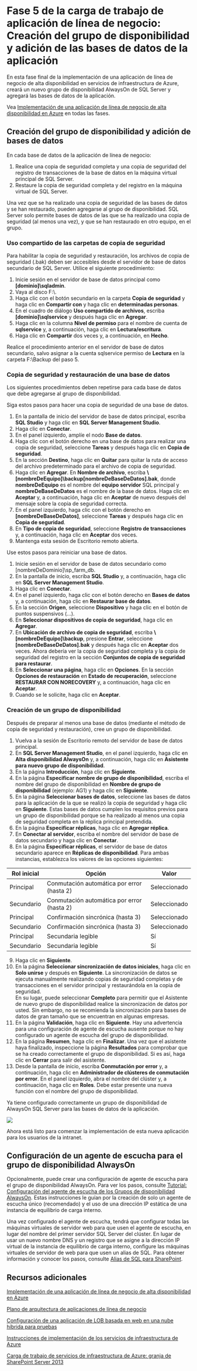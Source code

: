 <properties 
	pageTitle="Fase 5 de la carga de trabajo de aplicación de línea de negocio: Creación del grupo de disponibilidad y adición de las bases de datos de la aplicación" 
	description="En esta fase final de la implementación de una línea de alta disponibilidad de aplicaciones empresariales, creará un grupo de disponibilidad y agregará las bases de datos de la aplicación." 
	documentationCenter=""
	services="virtual-machines" 
	authors="JoeDavies-MSFT" 
	manager="timlt" 
	editor=""
	tags="azure-resource-manager"/>

<tags 
	ms.service="virtual-machines" 
	ms.workload="infrastructure-services" 
	ms.tgt_pltfrm="na" 
	ms.devlang="na" 
	ms.topic="article" 
	ms.date="08/11/2015" 
	ms.author="josephd"/>

# Fase 5 de la carga de trabajo de aplicación de línea de negocio: Creación del grupo de disponibilidad y adición de las bases de datos de la aplicación

En esta fase final de la implementación de una aplicación de línea de negocio de alta disponibilidad en servicios de infraestructura de Azure, creará un nuevo grupo de disponibilidad AlwaysOn de SQL Server y agregará las bases de datos de la aplicación.

Vea [Implementación de una aplicación de línea de negocio de alta disponibilidad en Azure](virtual-machines-workload-high-availability-LOB-application-overview.md) en todas las fases.

## Creación del grupo de disponibilidad y adición de bases de datos

En cada base de datos de la aplicación de línea de negocio:

1.	Realice una copia de seguridad completa y una copia de seguridad del registro de transacciones de la base de datos en la máquina virtual principal de SQL Server.
2.	Restaure la copia de seguridad completa y del registro en la máquina virtual de SQL Server.

Una vez que se ha realizado una copia de seguridad de las bases de datos y se han restaurado, pueden agregarse al grupo de disponibilidad. SQL Server solo permite bases de datos de las que se ha realizado una copia de seguridad (al menos una vez), y que se han restaurado en otro equipo, en el grupo.

### Uso compartido de las carpetas de copia de seguridad

Para habilitar la copia de seguridad y restauración, los archivos de copia de seguridad (.bak) deben ser accesibles desde el servidor de base de datos secundario de SQL Server. Utilice el siguiente procedimiento:

1.	Inicie sesión en el servidor de base de datos principal como **[dominio]\\sqladmin**. 
2.	Vaya al disco F:\\. 
3.	Haga clic con el botón secundario en la carpeta **Copia de seguridad** y haga clic en **Compartir con** y haga clic en **determinadas personas**.
4.	En el cuadro de diálogo **Uso compartido de archivos**, escriba **[dominio]\\sqlservice** y después haga clic en **Agregar**.
5.	Haga clic en la columna **Nivel de permiso** para el nombre de cuenta de **sqlservice** y, a continuación, haga clic en **Lectura/escritura**. 
6.	Haga clic en **Compartir** dos veces y, a continuación, en **Hecho**.

Realice el procedimiento anterior en el servidor de base de datos secundario, salvo asignar a la cuenta sqlservice permiso de **Lectura** en la carpeta F:\\Backup del paso 5.

### Copia de seguridad y restauración de una base de datos

Los siguientes procedimientos deben repetirse para cada base de datos que debe agregarse al grupo de disponibilidad.

Siga estos pasos para hacer una copia de seguridad de una base de datos.

1.	En la pantalla de inicio del servidor de base de datos principal, escriba **SQL Studio** y haga clic en **SQL Server Management Studio**.
2.	Haga clic en **Conectar**.
3.	En el panel izquierdo, amplíe el nodo **Base de datos**.
4.	Haga clic con el botón derecho en una base de datos para realizar una copia de seguridad, seleccione **Tareas** y después haga clic en **Copia de seguridad**.
5.	En la sección **Destino**, haga clic en **Quitar** para quitar la ruta de acceso del archivo predeterminado para el archivo de copia de seguridad.
6.	Haga clic en **Agregar**. En **Nombre de archivo**, escriba **\\[nombreDeEquipo]\\backup[nombreDeBaseDeDatos].bak**, donde **nombreDeEquipo** es el nombre del **equipo servidor** SQL principal y **nombreDeBaseDeDatos** es el nombre de la base de datos. Haga clic en **Aceptar** y, a continuación, haga clic en **Aceptar** de nuevo después del mensaje sobre la copia de seguridad correcta.
7.	En el panel izquierdo, haga clic con el botón derecho en **[nombreDeBaseDeDatos]**, seleccione **Tareas** y después haga clic en **Copia de seguridad**.
8.	En **Tipo de copia de seguridad**, seleccione **Registro de transacciones** y, a continuación, haga clic en **Aceptar** dos veces.
9.	Mantenga esta sesión de Escritorio remoto abierta.

Use estos pasos para reiniciar una base de datos.

1.	Inicie sesión en el servidor de base de datos secundario como [nombreDeDominio]\\sp\_farm\_db.
2.	En la pantalla de inicio, escriba **SQL Studio** y, a continuación, haga clic en **SQL Server Management Studio**.
3.	Haga clic en **Conectar**.
4.	En el panel izquierdo, haga clic con el botón derecho en **Bases de datos** y, a continuación, haga clic en **Restaurar base de datos**.
5.	En la sección **Origen**, seleccione **Dispositivo** y haga clic en el botón de puntos suspensivos (...).
6.	En **Seleccionar dispositivos de copia de seguridad**, haga clic en **Agregar**.
7.	En **Ubicación de archivo de copia de seguridad**, escriba **\\[nombreDeEquipo]\\backup**, presione **Entrar**, seleccione **[nombreDeBaseDeDatos].bak** y después haga clic en **Aceptar** dos veces. Ahora debería ver la copia de seguridad completa y la copia de seguridad del registro en la sección **Conjuntos de copia de seguridad para restaurar**.
8.	En **Seleccionar una página**, haga clic en **Opciones**. En la sección **Opciones de restauración** en **Estado de recuperación**, seleccione **RESTAURAR CON NORECOVERY** y, a continuación, haga clic en **Aceptar**. 
9.	Cuando se le solicite, haga clic en **Aceptar**.

### Creación de un grupo de disponibilidad

Después de preparar al menos una base de datos (mediante el método de copia de seguridad y restauración), cree un grupo de disponibilidad.

1.	Vuelva a la sesión de Escritorio remoto del servidor de base de datos principal.
2.	En **SQL Server Management Studio**, en el panel izquierdo, haga clic en **Alta disponibilidad AlwaysOn** y, a continuación, haga clic en **Asistente para nuevo grupo de disponibilidad**.
3.	En la página **Introducción**, haga clic en **Siguiente**. 
4.	En la página **Especificar nombre de grupo de disponibilidad**, escriba el nombre del grupo de disponibilidad en **Nombre de grupo de disponibilidad** (ejemplo: AG1) y haga clic en **Siguiente**.
5.	En la página **Seleccionar bases de datos**, seleccione las bases de datos para la aplicación de la que se realizó la copia de seguridad y haga clic en **Siguiente**. Estas bases de datos cumplen los requisitos previos para un grupo de disponibilidad porque se ha realizado al menos una copia de seguridad completa en la réplica principal pretendida.
6.	En la página **Especificar réplicas**, haga clic en **Agregar réplica**.
7.	En **Conectar al servidor**, escriba el nombre del servidor de base de datos secundario y haga clic en **Conectar**. 
8.	En la página **Especificar réplicas**, el servidor de base de datos secundario aparece en **Réplicas de disponibilidad**. Para ambas instancias, establezca los valores de las opciones siguientes: 

Rol inicial | Opción | Valor 
--- | --- | ---
Principal | Conmutación automática por error (hasta 2) | Seleccionado
Secundario | Conmutación automática por error (hasta 2) | Seleccionado
Principal | Confirmación sincrónica (hasta 3) | Seleccionado
Secundario | Confirmación sincrónica (hasta 3) | Seleccionado
Principal | Secundaria legible | Sí
Secundario | Secundaria legible | Sí
		
9.	Haga clic en **Siguiente**.
10.	En la página **Seleccionar sincronización de datos iniciales**, haga clic en **Solo unirse** y después en **Siguiente**. La sincronización de datos se ejecuta manualmente realizando copias de seguridad completas y de transacciones en el servidor principal y restaurándola en la copia de seguridad.  
En su lugar, puede seleccionar **Completo** para permitir que el Asistente de nuevo grupo de disponibilidad realice la sincronización de datos por usted. Sin embargo, no se recomienda la sincronización para bases de datos de gran tamaño que se encuentran en algunas empresas.
11.	En la página **Validación**, haga clic en **Siguiente**. Hay una advertencia para una configuración de agente de escucha ausente porque no hay configurado un agente de escucha del grupo de disponibilidad. 
12.	En la página **Resumen**, haga clic en **Finalizar**. Una vez que el asistente haya finalizado, inspeccione la página **Resultados** para comprobar que se ha creado correctamente el grupo de disponibilidad. Si es así, haga clic en **Cerrar** para salir del asistente. 
13.	Desde la pantalla de inicio, escriba **Conmutación por error** y, a continuación, haga clic en **Administrador de clústeres de conmutación por error**. En el panel izquierdo, abra el nombre del clúster y, a continuación, haga clic en **Roles**. Debe estar presente una nueva función con el nombre del grupo de disponibilidad.

Ya tiene configurado correctamente un grupo de disponibilidad de AlwaysOn SQL Server para las bases de datos de la aplicación.

![](./media/virtual-machines-workload-high-availability-LOB-application-phase5/workload-lobapp-phase4.png)

Ahora está listo para comenzar la implementación de esta nueva aplicación para los usuarios de la intranet.

## Configuración de un agente de escucha para el grupo de disponibilidad AlwaysOn

Opcionalmente, puede crear una configuración de agente de escucha para el grupo de disponibilidad AlwaysOn. Para ver los pasos, consulte [Tutorial: Configuración del agente de escucha de los Grupos de disponibilidad AlwaysOn](https://msdn.microsoft.com/library/dn425027.aspx). Estas instrucciones le guían por la creación de solo un agente de escucha único (recomendado) y el uso de una dirección IP estática de una instancia de equilibrio de carga interno.

Una vez configurado el agente de escucha, tendrá que configurar todas las máquinas virtuales de servidor web para que usen el agente de escucha, en lugar del nombre del primer servidor SQL Server del clúster. En lugar de usar un nuevo nombre DNS y un registro que se asigne a la dirección IP virtual de la instancia de equilibrio de carga interno, configure las máquinas virtuales de servidor de web para que usen un alias de SQL. Para obtener información y conocer los pasos, consulte [Alias de SQL para SharePoint](http://blogs.msdn.com/b/priyo/archive/2013/09/13/sql-alias-for-sharepoint.aspx).

## Recursos adicionales

[Implementación de una aplicación de línea de negocio de alta disponibilidad en Azure](virtual-machines-workload-high-availability-LOB-application-overview.md)

[Plano de arquitectura de aplicaciones de línea de negocio](http://msdn.microsoft.com/dn630664)

[Configuración de una aplicación de LOB basada en web en una nube híbrida para pruebas](../virtual-network/virtual-networks-setup-lobapp-hybrid-cloud-testing.md)

[Instrucciones de implementación de los servicios de infraestructura de Azure](virtual-machines-infrastructure-services-implementation-guidelines.md)

[Carga de trabajo de servicios de infraestructura de Azure: granja de SharePoint Server 2013](virtual-machines-workload-intranet-sharepoint-farm.md)

<!---HONumber=August15_HO8-->